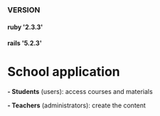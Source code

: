### VERSION
#### ruby   '2.3.3'
#### rails  '5.2.3'

# School application

**- Students** (users): access courses and materials

**- Teachers** (administrators): create the content
